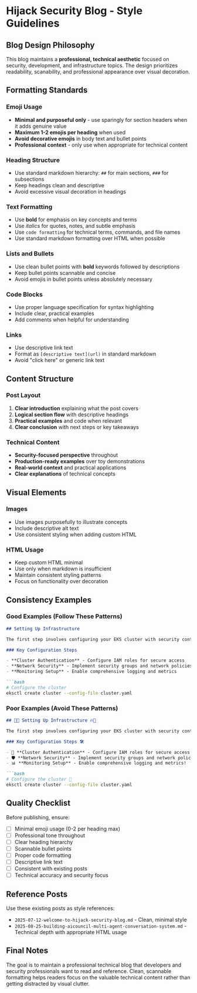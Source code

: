 # Hijack Security Blog - Style Guidelines

## Blog Design Philosophy

This blog maintains a **professional, technical aesthetic** focused on security, development, and infrastructure topics. The design prioritizes readability, scanability, and professional appearance over visual decoration.

## Formatting Standards

### Emoji Usage
- **Minimal and purposeful only** - use sparingly for section headers when it adds genuine value
- **Maximum 1-2 emojis per heading** when used
- **Avoid decorative emojis** in body text and bullet points
- **Professional context** - only use when appropriate for technical content

### Heading Structure
- Use standard markdown hierarchy: `##` for main sections, `###` for subsections
- Keep headings clean and descriptive
- Avoid excessive visual decoration in headings

### Text Formatting
- Use **bold** for emphasis on key concepts and terms
- Use *italics* for quotes, notes, and subtle emphasis
- Use `code formatting` for technical terms, commands, and file names
- Use standard markdown formatting over HTML when possible

### Lists and Bullets
- Use clean bullet points with **bold** keywords followed by descriptions
- Keep bullet points scannable and concise
- Avoid emojis in bullet points unless absolutely necessary

### Code Blocks
- Use proper language specification for syntax highlighting
- Include clear, practical examples
- Add comments when helpful for understanding

### Links
- Use descriptive link text
- Format as `[descriptive text](url)` in standard markdown
- Avoid "click here" or generic link text

## Content Structure

### Post Layout
1. **Clear introduction** explaining what the post covers
2. **Logical section flow** with descriptive headings
3. **Practical examples** and code when relevant
4. **Clear conclusion** with next steps or key takeaways

### Technical Content
- **Security-focused perspective** throughout
- **Production-ready examples** over toy demonstrations
- **Real-world context** and practical applications
- **Clear explanations** of technical concepts

## Visual Elements

### Images
- Use images purposefully to illustrate concepts
- Include descriptive alt text
- Use consistent styling when adding custom HTML

### HTML Usage
- Keep custom HTML minimal
- Use only when markdown is insufficient
- Maintain consistent styling patterns
- Focus on functionality over decoration

## Consistency Examples

### Good Examples (Follow These Patterns)
```markdown
## Setting Up Infrastructure

The first step involves configuring your EKS cluster with security controls built in from the foundation.

### Key Configuration Steps

- **Cluster Authentication** - Configure IAM roles for secure access
- **Network Security** - Implement security groups and network policies
- **Monitoring Setup** - Enable comprehensive logging and metrics

```bash
# Configure the cluster
eksctl create cluster --config-file cluster.yaml
```

### Poor Examples (Avoid These Patterns)
```markdown
## 🚀✨ Setting Up Infrastructure 🔥💪

The first step involves configuring your EKS cluster with security controls built in from the foundation! 🎯

### Key Configuration Steps 🛠️

- 🔐 **Cluster Authentication** - Configure IAM roles for secure access! 
- 🛡️ **Network Security** - Implement security groups and network policies!
- 📊 **Monitoring Setup** - Enable comprehensive logging and metrics!

```bash
# Configure the cluster 🚀
eksctl create cluster --config-file cluster.yaml
```

## Quality Checklist

Before publishing, ensure:

- [ ] Minimal emoji usage (0-2 per heading max)
- [ ] Professional tone throughout
- [ ] Clear heading hierarchy
- [ ] Scannable bullet points
- [ ] Proper code formatting
- [ ] Descriptive link text
- [ ] Consistent with existing posts
- [ ] Technical accuracy and security focus

## Reference Posts

Use these existing posts as style references:
- `2025-07-12-welcome-to-hijack-security-blog.md` - Clean, minimal style
- `2025-08-25-building-aicouncil-multi-agent-conversation-system.md` - Technical depth with appropriate HTML usage

## Final Notes

The goal is to maintain a professional technical blog that developers and security professionals want to read and reference. Clean, scannable formatting helps readers focus on the valuable technical content rather than getting distracted by visual clutter.